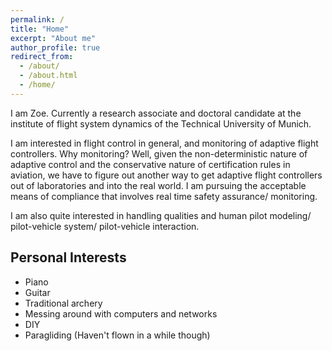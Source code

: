 ```yaml
---
permalink: /
title: "Home"
excerpt: "About me"
author_profile: true
redirect_from: 
  - /about/
  - /about.html
  - /home/
---
```


I am Zoe. Currently a research associate and doctoral candidate at the institute of flight system dynamics of the Technical University of Munich.

I am interested in flight control in general, and monitoring of adaptive flight controllers. 
Why monitoring? 
Well, given the non-deterministic nature of adaptive control and the conservative nature of certification rules in aviation, we have to figure out another way to get adaptive flight controllers out of laboratories and into the real world. 
I am pursuing the acceptable means of compliance that involves real time safety assurance/ monitoring.

I am also quite interested in handling qualities and human pilot modeling/ pilot-vehicle system/ pilot-vehicle interaction.

Personal Interests
------
  * Piano
  * Guitar
  * Traditional archery
  * Messing around with computers and networks
  * DIY
  * Paragliding (Haven't flown in a while though)